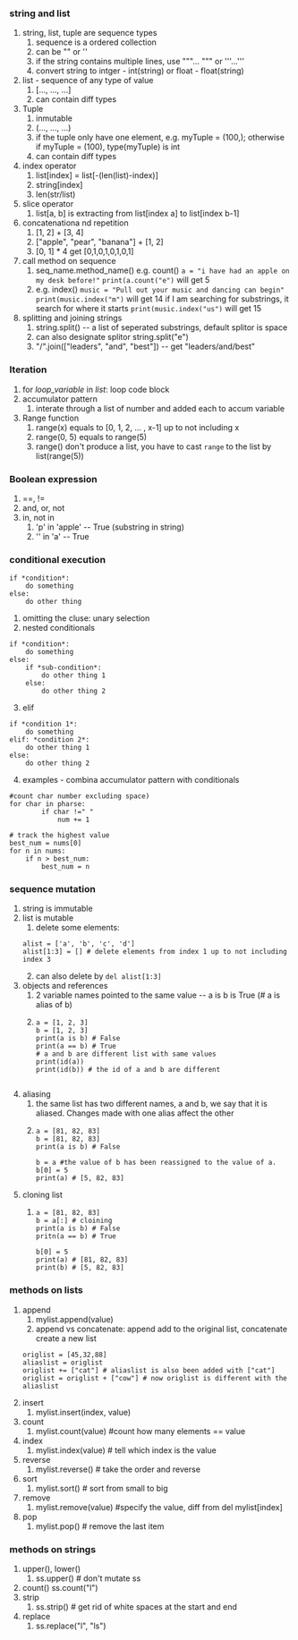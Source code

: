 ###  string and list
1. string, list, tuple are sequence types
	1. sequence is a ordered collection
	2. can be "" or '' 
	3. if the string contains multiple lines, use """... """ or '''...'''
	4. convert string to intger - int(string) or float - float(string)
2. list - sequence of any type of value
	1. [..., ..., ...]
	2. can contain diff types  
3. Tuple
	1. inmutable
	2. (..., ..., ...)
	3. if the tuple only have one element, e.g. myTuple = (100,); otherwise if myTuple = (100), type(myTuple) is int
	4. can contain diff types
4. index operator
	1. list[index] = list[-(len(list)-index)]
	2. string[index]
	3. len(str/list)
5. slice operator
	1. list[a, b] is extracting from list[index a] to list[index b-1]
6. concatenationa nd repetition
	1. [1, 2] + [3, 4] 
	2. ["apple", "pear", "banana"] + [1, 2]
	3. [0, 1] * 4 get [0,1,0,1,0,1,0,1]
7. call method on sequence
	1. seq_name.method_name() e.g. count()
	`a = "i have had an apple on my desk before!"`
	`print(a.count("e")` will get 5
	2. e.g. index()
	`music = "Pull out your music and dancing can begin"`
	`print(music.index("m")` will get 14
	if I am searching for substrings, it search for where it starts
	`print(music.index("us")` will get 15
8. splitting and joining strings
	1. string.split() -- a list of seperated substrings, default splitor is space
	2. can also designate splitor string.split("e")
	3. "/".join(["leaders", "and", "best"]) -- get "leaders/and/best"

### Iteration
1. for *loop_variable* in *list*:
	loop code block
2. accumulator pattern
	1. interate through a list of number and added each to accum variable 
3. Range function
	1. range(x) equals to [0, 1, 2, ... , x-1] up to not including x
	2. range(0, 5) equals to range(5)
	3. range() don't produce a list, you have to cast `range` to the list by list(range(5))

### Boolean expression
1. ==, !=
2. and, or, not
3. in, not in
	1. 'p' in 'apple' -- True (substring in string)
	2. '' in 'a' -- True

### conditional execution
```
if *condition*:
	do something
else:
	do other thing
```
1. omitting the cluse: unary selection
2. nested conditionals
```
if *condition*:
	do something
else:
	if *sub-condition*:
		do other thing 1
	else:
		do other thing 2
```
3. elif
```
if *condition 1*:
	do something
elif: *condition 2*:
	do other thing 1
else:
	do other thing 2
```
4. examples - combina accumulator pattern with conditionals
```
#count char number excluding space)
for char in pharse:
		if char !=" "
			num += 1
```
```
# track the highest value
best_num = nums[0]
for n in nums:
	if n > best_num:
		best_num = n
```

### sequence mutation
1. string is immutable
2. list is mutable
	1. delete some elements: 
	```
	alist = ['a', 'b', 'c', 'd']
	alist[1:3] = [] # delete elements from index 1 up to not including index 3 
	```
	2. can also delete by `del alist[1:3]`
3. objects and references
	1. 2 variable names pointed to the same value -- a is b is True (# a is alias of b)
	2. ``` 
	   a = [1, 2, 3]
	   b = [1, 2, 3]
	   print(a is b) # False
	   print(a == b) # True
	   # a and b are different list with same values
	   print(id(a)) 
	   print(id(b)) # the id of a and b are different
	```
4. aliasing
	1. the same list has two different names, a and b, we say that it is aliased. Changes made with one alias affect the other
	2. ``` 
	   a = [81, 82, 83]
	   b = [81, 82, 83]
	   print(a is b) # False

	   b = a #the value of b has been reassigned to the value of a.
	   b[0] = 5
	   print(a) # [5, 82, 83]
	   ```
5. cloning list
	1. ``` 
	   a = [81, 82, 83]
	   b = a[:] # cloining
	   print(a is b) # False
	   pritn(a == b) # True

	   b[0] = 5
	   print(a) # [81, 82, 83]
	   print(b) # [5, 82, 83]
	   ```
### methods on lists
1. append
	1. mylist.append(value)
	2. append vs concatenate: append add to the original list, concatenate create a new list
	```
	origlist = [45,32,88]
 	aliaslist = origlist
 	origlist += ["cat"] # aliaslist is also been added with ["cat"]
 	origlist = origlist + ["cow"] # now origlist is different with the aliaslist
	```
2. insert
	1. mylist.insert(index, value)
3. count
	1. mylist.count(value) #count how many elements == value
4. index
	1. mylist.index(value) # tell which index is the value
5. reverse
	1. mylist.reverse() # take the order and reverse
6. sort
	1. mylist.sort() # sort from small to big
7. remove
	1. mylist.remove(value) #specify the value, diff from del mylist[index]
8. pop
	1. mylist.pop() # remove the last item


### methods on strings
1. upper(), lower()
	1. ss.upper() # don't mutate ss
2. count() ss.count("l")
3. strip
	1. ss.strip() # get rid of white spaces at the start and end
4. replace
	1. ss.replace("l", "ls")